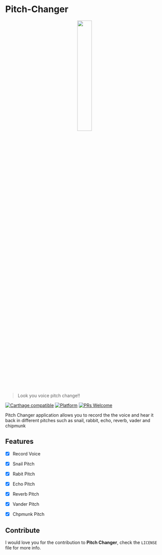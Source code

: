 # Pitch-Changer
<p align="center"><img width=30% src="https://user-images.githubusercontent.com/54300222/84586682-38c57b80-addf-11ea-9739-ba088322110b.png"></p>

> Look you voice pitch change!!

[![Carthage compatible](https://img.shields.io/badge/Carthage-compatible-4BC51D.svg?style=flat)](https://github.com/Carthage/Carthage)
[![Platform](https://img.shields.io/cocoapods/p/LFAlertController.svg?style=flat)](http://cocoapods.org/pods/LFAlertController)
[![PRs Welcome](https://img.shields.io/badge/PRs-welcome-brightgreen.svg?style=flat-square)](http://makeapullrequest.com)

Pitch Changer application allows you to record the the voice and hear it back in different pitches such as snail, rabbit, echo, reverb, vader and chipmunk

## Features

- [x] Record Voice
- [x] Snail Pitch 
- [x] Rabit Pitch
- [x] Echo Pitch
- [x] Reverb Pitch
- [x] Vander Pitch
- [x] Chpmunk Pitch


## Contribute

I would love you for the contribution to **Pitch Changer**, check the ``LICENSE`` file for more info.